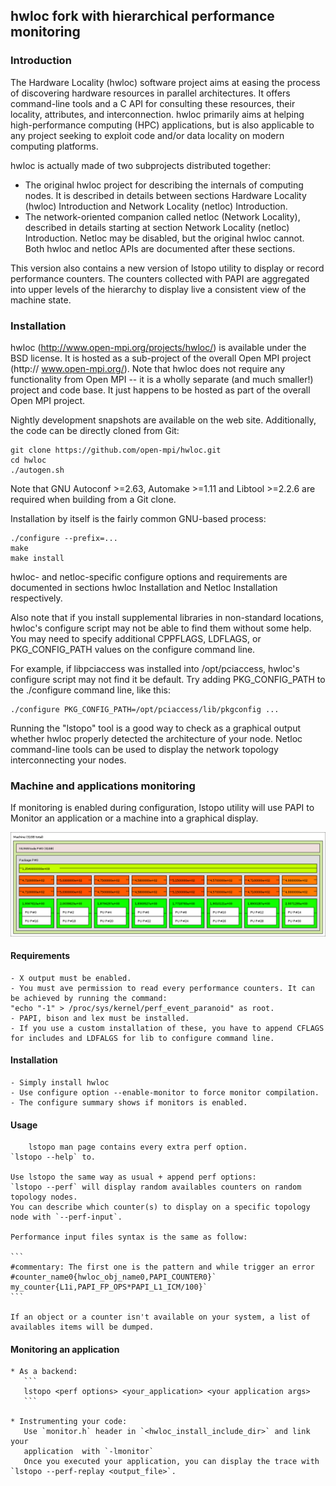 ## hwloc fork with hierarchical performance monitoring
### Introduction

The Hardware Locality (hwloc) software project aims at easing the process of
discovering hardware resources in parallel architectures. It offers
command-line tools and a C API for consulting these resources, their locality,
attributes, and interconnection. hwloc primarily aims at helping
high-performance computing (HPC) applications, but is also applicable to any
project seeking to exploit code and/or data locality on modern computing
platforms.

hwloc is actually made of two subprojects distributed together:

  * The original hwloc project for describing the internals of computing nodes.
 It is described in details between sections Hardware Locality (hwloc)
 Introduction and Network Locality (netloc) Introduction.
  * The network-oriented companion called netloc (Network Locality), described
 in details starting at section Network Locality (netloc) Introduction.
 Netloc may be disabled, but the original hwloc cannot. Both hwloc and
 netloc APIs are documented after these sections.

This version also contains a new version of lstopo utility to display or record performance counters.
The counters collected with PAPI are aggregated into upper levels of the hierarchy to display live a consistent view of the machine state.

### Installation

hwloc (http://www.open-mpi.org/projects/hwloc/) is available under the BSD
license. It is hosted as a sub-project of the overall Open MPI project (http://
www.open-mpi.org/). Note that hwloc does not require any functionality from
Open MPI -- it is a wholly separate (and much smaller!) project and code base.
It just happens to be hosted as part of the overall Open MPI project.

Nightly development snapshots are available on the web site. Additionally, the
code can be directly cloned from Git:

```
git clone https://github.com/open-mpi/hwloc.git
cd hwloc
./autogen.sh
```

Note that GNU Autoconf >=2.63, Automake >=1.11 and Libtool >=2.2.6 are required
when building from a Git clone.

Installation by itself is the fairly common GNU-based process:

```
./configure --prefix=...
make
make install
```

hwloc- and netloc-specific configure options and requirements are documented in
sections hwloc Installation and Netloc Installation respectively.

Also note that if you install supplemental libraries in non-standard locations,
hwloc's configure script may not be able to find them without some help. You
may need to specify additional CPPFLAGS, LDFLAGS, or PKG_CONFIG_PATH values on
the configure command line.

For example, if libpciaccess was installed into /opt/pciaccess, hwloc's
configure script may not find it be default. Try adding PKG_CONFIG_PATH to the
./configure command line, like this:

```
./configure PKG_CONFIG_PATH=/opt/pciaccess/lib/pkgconfig ...
```

Running the "lstopo" tool is a good way to check as a graphical output whether
hwloc properly detected the architecture of your node. Netloc command-line
tools can be used to display the network topology interconnecting your nodes.


### Machine and applications monitoring

If monitoring is enabled during configuration, lstopo utility will use PAPI to Monitor an application or a machine into a graphical display.

![Current machine state](https://github.com/NicolasDenoyelle/dynamic_lstopo/blob/monitor/E5-2650.png)

#### Requirements

	- X output must be enabled.
	- You must ave permission to read every performance counters. It can be achieved by running the command: 
	"echo "-1" > /proc/sys/kernel/perf_event_paranoid" as root.
	- PAPI, bison and lex must be installed.
	- If you use a custom installation of these, you have to append CFLAGS for includes and LDFALGS for lib to configure command line. 

#### Installation
	- Simply install hwloc
	- Use configure option --enable-monitor to force monitor compilation.
	- The configure summary shows if monitors is enabled.

#### Usage
        lstopo man page contains every extra perf option.
	`lstopo --help` to. 

	Use lstopo the same way as usual + append perf options:
	`lstopo --perf` will display random availables counters on random topology nodes.
	You can describe which counter(s) to display on a specific topology node with `--perf-input`.

	Performance input files syntax is the same as follow:

	```
	#commentary: The first one is the pattern and while trigger an error
	#counter_name0{hwloc_obj_name0,PAPI_COUNTER0}`
	my_counter{L1i,PAPI_FP_OPS*PAPI_L1_ICM/100}`
	```

	If an object or a counter isn't available on your system, a list of 
	availables items will be dumped.

#### Monitoring an application
	* As a backend:
	   ```
	   lstopo <perf options> <your_application> <your application args>
	   ```

	* Instrumenting your code:
	   Use `monitor.h` header in `<hwloc_install_include_dir>` and link your
	   application  with `-lmonitor`
	   Once you executed your application, you can display the trace with `lstopo --perf-replay <output_file>`.


